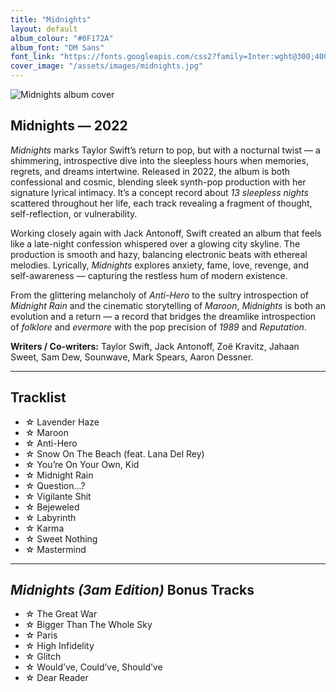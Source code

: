 ```yaml
---
title: "Midnights"
layout: default
album_colour: "#0F172A"
album_font: "DM Sans"
font_link: "https://fonts.googleapis.com/css2?family=Inter:wght@300;400;600&display=swap"
cover_image: "/assets/images/midnights.jpg"
---
```


![Midnights album cover](/assets/images/midnights)

## Midnights — 2022

*Midnights* marks Taylor Swift’s return to pop, but with a nocturnal twist — a shimmering, introspective dive into the sleepless hours when memories, regrets, and dreams intertwine. Released in 2022, the album is both confessional and cosmic, blending sleek synth-pop production with her signature lyrical intimacy. It’s a concept record about *13 sleepless nights* scattered throughout her life, each track revealing a fragment of thought, self-reflection, or vulnerability.

Working closely again with Jack Antonoff, Swift created an album that feels like a late-night confession whispered over a glowing city skyline. The production is smooth and hazy, balancing electronic beats with ethereal melodies. Lyrically, *Midnights* explores anxiety, fame, love, revenge, and self-awareness — capturing the restless hum of modern existence.

From the glittering melancholy of *Anti-Hero* to the sultry introspection of *Midnight Rain* and the cinematic storytelling of *Maroon*, *Midnights* is both an evolution and a return — a record that bridges the dreamlike introspection of *folklore* and *evermore* with the pop precision of *1989* and *Reputation*.

**Writers / Co-writers:** Taylor Swift, Jack Antonoff, Zoë Kravitz, Jahaan Sweet, Sam Dew, Sounwave, Mark Spears, Aaron Dessner.

---

## Tracklist  

<ul>
<li>☆ Lavender Haze</li>
<li>☆ Maroon</li>
<li>☆ Anti-Hero</li>
<li>☆ Snow On The Beach (feat. Lana Del Rey)</li>
<li>☆ You’re On Your Own, Kid</li>
<li>☆ Midnight Rain</li>
<li>☆ Question...?</li>
<li>☆ Vigilante Shit</li>
<li>☆ Bejeweled</li>
<li>☆ Labyrinth</li>
<li>☆ Karma</li>
<li>☆ Sweet Nothing</li>
<li>☆ Mastermind</li>
</ul>

---

## *Midnights (3am Edition)* Bonus Tracks  

<ul>
<li>☆ The Great War</li>
<li>☆ Bigger Than The Whole Sky</li>
<li>☆ Paris</li>
<li>☆ High Infidelity</li>
<li>☆ Glitch</li>
<li>☆ Would’ve, Could’ve, Should’ve</li>
<li>☆ Dear Reader</li>
</ul>
